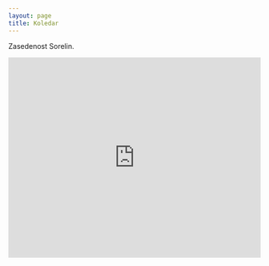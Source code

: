 ```yaml
---
layout: page
title: Koledar
---
```


Zasedenost Sorelin.

<iframe src="https://calendar.google.com/calendar/embed?title=Testni%20koledar&amp;showTitle=0&amp;showPrint=0&amp;showTabs=0&amp;showCalendars=0&amp;height=400&amp;wkst=2&amp;hl=sl&amp;bgcolor=%23FFFFFF&amp;src=en.slovenian%23holiday%40group.v.calendar.google.com&amp;color=%23A32929&amp;ctz=Europe%2FBelgrade" style="border-width:0" width="100%" height="400" frameborder="0" scrolling="no"></iframe>

